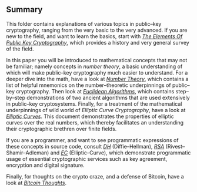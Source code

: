 ## Summary
This folder contains explanations of various topics in public&ndash;key cryptography, ranging from the very basic to the very advanced. If you are new to the field, and want to learn the basics, start with [*The Elements Of Public Key Cryptography*](https://raw.githubusercontent.com/dchampion/crypto/master/doc/TheElementsOfPublicKeyCryptography.pdf), which provides a history and very general survey of the field.

In this paper you will be introduced to mathematical concepts that may not be familiar; namely concepts in *number theory*, a basic understanding of which will make public&ndash;key cryptography much easier to understand. For a deeper dive into the math, have a look at [*Number Theory*](https://github.com/dchampion/crypto/blob/master/doc/NumberTheory.md), which contains a list of helpful mnemonics on the number&ndash;theoretic underpinnings of public&ndash;key cryptography. Then look at [*Euclidean Algorithms*](https://github.com/dchampion/crypto/blob/master/doc/EuclideanAlgorithms.md), which contains step&ndash;by&ndash;step demonstrations of two ancient algorithms that are used extensively in public&ndash;key cryptosystems. Finally, for a treatment of the mathematical underpinnings of wild world of *Elliptic Curve Cryptography*, have a look at [*Elliptic Curves*](https://nbviewer.org/github/dchampion/crypto/blob/master/doc/EllipticCurves.ipynb). This document demonstrates the properties of elliptic curves over the real numbers, which thereby facilitates an understanding their cryptographic brethren over finite fields.

If you are a programmer, and want to see programmatic expressions of these concepts in source code, consult [*DH*](https://nbviewer.org/github/dchampion/crypto/blob/master/doc/DH.ipynb) (Diffie&ndash;Hellman), [*RSA*](https://nbviewer.org/github/dchampion/crypto/blob/master/doc/RSA.ipynb)  (Rivest&ndash;Shamir&ndash;Adleman) and [*EC*](https://nbviewer.org/github/dchampion/crypto/blob/master/doc/EC.ipynb) (Elliptic&ndash;Curve), which demonstrate programmatic usage of essential cryptographic services such as key agreement, encryption and digital signature.

Finally, for thoughts on the crypto craze, and a defense of Bitcoin, have a look at [*Bitcoin Thoughts*](https://github.com/dchampion/crypto/blob/master/doc/BitcoinThoughts.md).